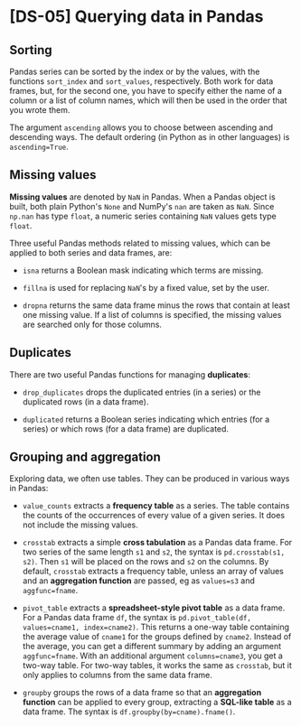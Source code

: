 # [DS-05] Querying data in Pandas

## Sorting

Pandas series can be sorted by the index or by the values, with the functions `sort_index` and `sort_values`, respectively. Both work for data frames, but, for the second one, you have to specify either the name of a column or a list of column names, which will then be used in the order that you wrote them.

The argument `ascending` allows you to choose between ascending and descending ways. The default ordering (in Python as in other languages) is `ascending=True`.

## Missing values

**Missing values** are denoted by `NaN` in Pandas. When a Pandas object is built, both plain Python's `None` and NumPy's `nan` are taken as `NaN`. Since `np.nan` has type `float`, a numeric series containing `NaN` values gets type `float`. 

Three useful Pandas methods related to missing values, which can be applied to both series and data frames, are: 

* `isna` returns a Boolean mask indicating which terms are missing.

* `fillna` is used for replacing `NaN`'s by a fixed value, set by the user.

* `dropna` returns the same data frame minus the rows that contain at least one missing value. If a list of columns is specified, the missing values are searched only for those columns.

## Duplicates

There are two useful Pandas functions for managing **duplicates**:

* `drop_duplicates` drops the duplicated entries (in a series) or the duplicated rows (in a data frame).

* `duplicated` returns a Boolean series indicating which entries (for a series) or which rows (for a data frame) are duplicated.

## Grouping and aggregation

Exploring data, we often use tables. They can be produced in various ways in Pandas:

* `value_counts` extracts a **frequency table** as a series. The table contains the counts of the occurrences of every value of a given series. It does not include the missing values.

* `crosstab` extracts a simple **cross tabulation** as a Pandas data frame. For two series of the same length `s1` and `s2`, the syntax is `pd.crosstab(s1, s2)`. Then `s1` will be placed on the rows and `s2` on the columns. By default, `crosstab` extracts a frequency table, unless an array of values and an **aggregation function** are passed, eg as `values=s3` and `aggfunc=fname`.

* `pivot_table` extracts a **spreadsheet-style pivot table** as a data frame. For a Pandas data frame `df`, the syntax is `pd.pivot_table(df, values=cname1, index=cname2)`. This returns a one-way table containing the average value of `cname1` for the groups defined by `cname2`. Instead of the average, you can get a different summary by adding an argument `aggfunc=fname`. With an additional argument `columns=cname3`, you get a two-way table. For two-way tables, it works the same as `crosstab`, but it only applies to columns from the same data frame.

* `groupby` groups the rows of a data frame so that an **aggregation function** can be applied to every group, extracting a **SQL-like table** as a data frame. The syntax is `df.groupby(by=cname).fname()`.
